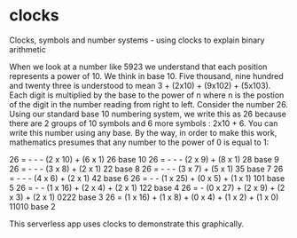 # clocks

Clocks, symbols and number systems - using clocks to explain binary arithmetic


When we look at a number like 5923 we understand that each position represents a power of 10. We think in base 10. 
Five thousand, nine hundred and twenty three is understood to mean 3 + (2x10) + (9x102) + (5x103).  
Each digit is multiplied by the base to the power of n where n is the postion of the digit in the number 
reading from right to left.
Consider the number 26. Using our standard base 10 numbering system, we write this as 26 because 
there are 2 groups of 10 symbols and 6 more symbols : 2x10 + 6. You can write this number using any base.
By the way, in order to make this work, mathematics presumes that any number to the power of 0 is equal to 1:

26 =	-	-	-	(2 x 10)	+ (6 x 1)	 26	base 10
26 =	-	-	-	(2 x 9)	+ (8 x 1)	 28	base 9
26 =	-	-	-	(3 x 8)	+ (2 x 1)	 22	base 8
26 =	-	-	-	(3 x 7)	+ (5 x 1)	 35	base 7
26 =	-	-	-	(4 x 6)	+ (2 x 1)	 42	base 6
26 =	-	-	(1 x 25)	+ (0 x 5)	+ (1 x 1)	 101	base 5
26 =	-	-	(1 x 16)	+ (2 x 4)	+ (2 x 1)	 122	base 4
26 =	-	(0 x 27)	+ (2 x 9)	+ (2 x 3)	+ (2 x 1)	 0222	base 3
26 =	(1 x 16)	+ (1 x 8)	+ (0 x 4)	+ (1 x 2)	+ (1 x 0)	 11010	base 2

This serverless app uses clocks to demonstrate this graphically.
